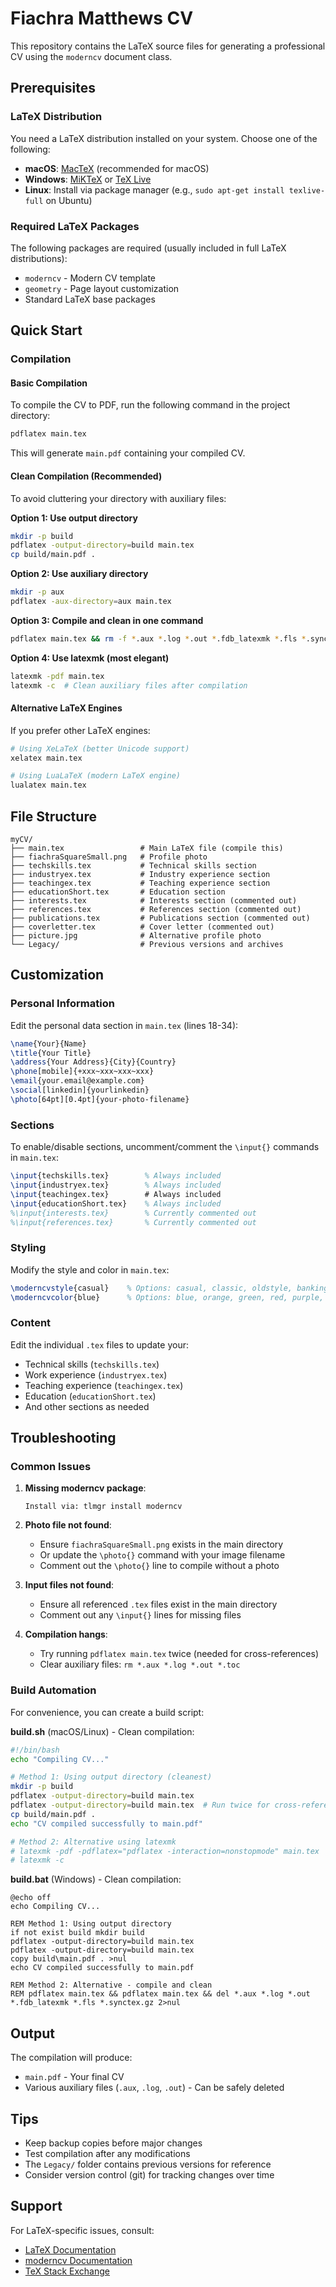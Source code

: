 # Fiachra Matthews CV

This repository contains the LaTeX source files for generating a professional CV using the `moderncv` document class.

## Prerequisites

### LaTeX Distribution
You need a LaTeX distribution installed on your system. Choose one of the following:

- **macOS**: [MacTeX](https://www.tug.org/mactex/) (recommended for macOS)
- **Windows**: [MiKTeX](https://miktex.org/) or [TeX Live](https://www.tug.org/texlive/)
- **Linux**: Install via package manager (e.g., `sudo apt-get install texlive-full` on Ubuntu)

### Required LaTeX Packages
The following packages are required (usually included in full LaTeX distributions):
- `moderncv` - Modern CV template
- `geometry` - Page layout customization
- Standard LaTeX base packages

## Quick Start

### Compilation

#### Basic Compilation
To compile the CV to PDF, run the following command in the project directory:

```bash
pdflatex main.tex
```

This will generate `main.pdf` containing your compiled CV.

#### Clean Compilation (Recommended)
To avoid cluttering your directory with auxiliary files:

**Option 1: Use output directory**
```bash
mkdir -p build
pdflatex -output-directory=build main.tex
cp build/main.pdf .
```

**Option 2: Use auxiliary directory** 
```bash
mkdir -p aux  
pdflatex -aux-directory=aux main.tex
```

**Option 3: Compile and clean in one command**
```bash
pdflatex main.tex && rm -f *.aux *.log *.out *.fdb_latexmk *.fls *.synctex.gz
```

**Option 4: Use latexmk (most elegant)**
```bash
latexmk -pdf main.tex
latexmk -c  # Clean auxiliary files after compilation
```

#### Alternative LaTeX Engines
If you prefer other LaTeX engines:
```bash
# Using XeLaTeX (better Unicode support)
xelatex main.tex

# Using LuaLaTeX (modern LaTeX engine)  
lualatex main.tex
```

## File Structure

```
myCV/
├── main.tex                 # Main LaTeX file (compile this)
├── fiachraSquareSmall.png   # Profile photo
├── techskills.tex           # Technical skills section
├── industryex.tex           # Industry experience section  
├── teachingex.tex           # Teaching experience section
├── educationShort.tex       # Education section
├── interests.tex            # Interests section (commented out)
├── references.tex           # References section (commented out)
├── publications.tex         # Publications section (commented out)
├── coverletter.tex          # Cover letter (commented out)
├── picture.jpg              # Alternative profile photo
└── Legacy/                  # Previous versions and archives
```

## Customization

### Personal Information
Edit the personal data section in `main.tex` (lines 18-34):
```latex
\name{Your}{Name}
\title{Your Title}
\address{Your Address}{City}{Country}
\phone[mobile]{+xxx~xxx~xxx~xxx}
\email{your.email@example.com}
\social[linkedin]{yourlinkedin}
\photo[64pt][0.4pt]{your-photo-filename}
```

### Sections
To enable/disable sections, uncomment/comment the `\input{}` commands in `main.tex`:
```latex
\input{techskills.tex}        % Always included
\input{industryex.tex}        % Always included  
\input{teachingex.tex}        # Always included
\input{educationShort.tex}    % Always included
%\input{interests.tex}        % Currently commented out
%\input{references.tex}       % Currently commented out
```

### Styling
Modify the style and color in `main.tex`:
```latex
\moderncvstyle{casual}    % Options: casual, classic, oldstyle, banking
\moderncvcolor{blue}      % Options: blue, orange, green, red, purple, grey, black
```

### Content
Edit the individual `.tex` files to update your:
- Technical skills (`techskills.tex`)
- Work experience (`industryex.tex`) 
- Teaching experience (`teachingex.tex`)
- Education (`educationShort.tex`)
- And other sections as needed

## Troubleshooting

### Common Issues

1. **Missing moderncv package**:
   ```
   Install via: tlmgr install moderncv
   ```

2. **Photo file not found**:
   - Ensure `fiachraSquareSmall.png` exists in the main directory
   - Or update the `\photo{}` command with your image filename
   - Comment out the `\photo{}` line to compile without a photo

3. **Input files not found**:
   - Ensure all referenced `.tex` files exist in the main directory
   - Comment out any `\input{}` lines for missing files

4. **Compilation hangs**:
   - Try running `pdflatex main.tex` twice (needed for cross-references)
   - Clear auxiliary files: `rm *.aux *.log *.out *.toc`

### Build Automation
For convenience, you can create a build script:

**build.sh** (macOS/Linux) - Clean compilation:
```bash
#!/bin/bash
echo "Compiling CV..."

# Method 1: Using output directory (cleanest)
mkdir -p build
pdflatex -output-directory=build main.tex
pdflatex -output-directory=build main.tex  # Run twice for cross-references
cp build/main.pdf .
echo "CV compiled successfully to main.pdf"

# Method 2: Alternative using latexmk
# latexmk -pdf -pdflatex="pdflatex -interaction=nonstopmode" main.tex
# latexmk -c
```

**build.bat** (Windows) - Clean compilation:
```batch
@echo off
echo Compiling CV...

REM Method 1: Using output directory
if not exist build mkdir build
pdflatex -output-directory=build main.tex
pdflatex -output-directory=build main.tex
copy build\main.pdf . >nul
echo CV compiled successfully to main.pdf

REM Method 2: Alternative - compile and clean
REM pdflatex main.tex && pdflatex main.tex && del *.aux *.log *.out *.fdb_latexmk *.fls *.synctex.gz 2>nul
```

## Output

The compilation will produce:
- `main.pdf` - Your final CV
- Various auxiliary files (`.aux`, `.log`, `.out`) - Can be safely deleted

## Tips

- Keep backup copies before major changes
- Test compilation after any modifications
- The `Legacy/` folder contains previous versions for reference
- Consider version control (git) for tracking changes over time

## Support

For LaTeX-specific issues, consult:
- [LaTeX Documentation](https://www.latex-project.org/help/documentation/)
- [moderncv Documentation](https://ctan.org/pkg/moderncv)
- [TeX Stack Exchange](https://tex.stackexchange.com/)
